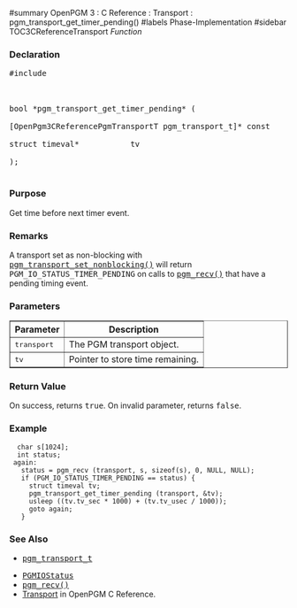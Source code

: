 ﻿#summary OpenPGM 3 : C Reference : Transport : pgm\_transport\_get\_timer\_pending()
#labels Phase-Implementation
#sidebar TOC3CReferenceTransport
_Function_
### Declaration ###
<pre>
#include <pgm/pgm.h><br>
<br>
bool *pgm_transport_get_timer_pending* (<br>
[OpenPgm3CReferencePgmTransportT pgm_transport_t]* const    transport,<br>
struct timeval*           tv<br>
);<br>
</pre>

### Purpose ###
Get time before next timer event.

### Remarks ###
A transport set as non-blocking with <tt><a href='OpenPgm3CReferencePgmTransportSetNonBlocking.md'>pgm_transport_set_nonblocking()</a></tt> will return <tt>PGM_IO_STATUS_TIMER_PENDING</tt> on calls to <tt><a href='OpenPgm3CReferencePgmRecv.md'>pgm_recv()</a></tt> that have a pending timing event.

### Parameters ###

<table cellpadding='5' border='1' cellspacing='0'>
<tr>
<th>Parameter</th>
<th>Description</th>
</tr>
<tr>
<td><tt>transport</tt></td>
<td>The PGM transport object.</td>
</tr><tr>
<td><tt>tv</tt></td>
<td>Pointer to store time remaining.</td>
</tr>
</table>

### Return Value ###
On success, returns <tt>true</tt>.  On invalid parameter, returns <tt>false</tt>.

### Example ###

```
  char s[1024];
  int status;
 again:
   status = pgm_recv (transport, s, sizeof(s), 0, NULL, NULL);
   if (PGM_IO_STATUS_TIMER_PENDING == status) {
     struct timeval tv;
     pgm_transport_get_timer_pending (transport, &tv);
     usleep ((tv.tv_sec * 1000) + (tv.tv_usec / 1000));
     goto again;
   }
```

### See Also ###
  * <tt><a href='OpenPgm3CReferencePgmTransportT.md'>pgm_transport_t</a></tt><br>
<ul><li><tt><a href='OpenPgm3CReferencePgmIoStatus.md'>PGMIOStatus</a></tt><br>
</li><li><tt><a href='OpenPgm3CReferencePgmRecv.md'>pgm_recv()</a></tt><br>
</li><li><a href='OpenPgm3CReferenceTransport.md'>Transport</a> in OpenPGM C Reference.